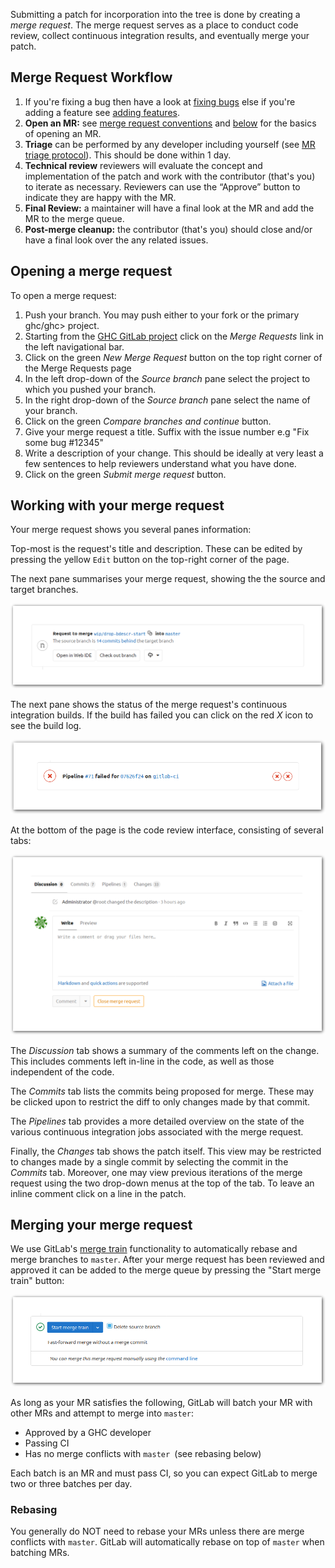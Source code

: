 <!--
To generate images with borders:
```
mkdir -p shadow
rm shadow/*
for i in *.png; do 
        nix run nixpkgs.imagemagick -c \
                convert $i -bordercolor white -border 50 \
                \( +clone -background black -shadow 80x5+2+2 \) \
                +swap -background white -layers merge +repage \
                shadow/$i
done
```
-->

Submitting a patch for incorporation into the tree is done by creating a *merge request*. The merge request serves as a place to conduct code review, collect continuous integration results, and eventually merge your patch.

## Merge Request Workflow


<!-- TODO: The label workflow needs to be implemented -->

1. If you're fixing a bug then have a look at [fixing bugs](working-conventions/fixing-bugs) else if you're adding a feature see [adding features](/working-conventions/adding-features).
1. **Open an MR:** see [merge request conventions](/gitlab/merge-requests) and [below](#opening-a-merge-request) for the basics of opening an MR.
   <!-- * ~"MR::1-needs triage" label is set automatically. -->
1. **Triage** can be performed by any developer including yourself (see [MR triage protocol](/gitlab/merge-requests#triage-protocol)). This should be done within 1 day.
   <!-- * ~"MR::2-under review" label is set by the developer that performed the triage. -->
1. **Technical review** reviewers will evaluate the concept and implementation of the patch and work with the contributor (that's you) to iterate as necessary. Reviewers can use the “Approve” button to indicate they are happy with the MR.
   <!-- * ~"MR::3-ready for merge" label is set by the contributor (that's you) once reviewers and contributor are satisfied with the MR. -->
1. **Final Review:** a maintainer will have a final look at the MR and add the MR to the merge queue.
   <!-- * ~"MR::4-in merge queue" label is set by the maintainer. -->
1. **Post-merge cleanup:** the contributor (that's you) should close and/or have a final look over the any related issues.


## Opening a merge request

To open a merge request:

1. Push your branch. You may push either to your fork or the primary ghc/ghc> project.
2. Starting from the [GHC GitLab project](https://gitlab.haskell.org/ghc/ghc) click on the *Merge Requests* link in the left navigational bar.
3. Click on the green *New Merge Request* button on the top right corner of the Merge Requests page
4. In the left drop-down of the *Source branch* pane select the project to which you pushed your branch.
5. In the right drop-down of the *Source branch* pane select the name of your branch.
6. Click on the green *Compare branches and continue* button.
7. Give your merge request a title. Suffix with the issue number e.g "Fix some bug #12345"
8. Write a description of your change. This should be ideally at very least a few sentences to help reviewers understand what you have done.
9. Click on the green *Submit merge request* button.

## Working with your merge request

Your merge request shows you several panes information:

Top-most is the request's title and description. These can be edited by pressing the yellow `Edit` button on the top-right corner of the page.

The next pane summarises your merge request, showing the the source and target branches.

![request-summary](uploads/a6b259498530ea48964a11c2539447d2/request-summary.png)

The next pane shows the status of the merge request's continuous integration builds. If the build has failed you can click on the red *X* icon to see the build log.

![pipeline](uploads/3e1bf21a870eef5608665f9d6e6a48de/pipeline.png)

At the bottom of the page is the code review interface, consisting of several tabs:

![code-review](uploads/f90d8a2f0a3716669546ae1fd43480c1/code-review.png)

The *Discussion* tab shows a summary of the comments left on the change. This includes comments left in-line in the code, as well as those independent of the code. 

The *Commits* tab lists the commits being proposed for merge. These may be clicked upon to restrict the diff to only changes made by that commit. 

The *Pipelines* tab provides a more detailed overview on the state of the various continuous integration jobs associated with the merge request.

Finally, the *Changes* tab shows the patch itself. This view may be restricted to changes made by a single commit by selecting the commit in the *Commits* tab. Moreover, one may view previous iterations of the merge request using the two drop-down menus at the top of the tab. To leave an inline comment click on a line in the patch.


## Merging your merge request

We use GitLab's [merge train](https://docs.gitlab.com/ee/ci/merge_request_pipelines/pipelines_for_merged_results/merge_trains/) functionality to automatically rebase and merge branches to `master`. 
After your merge request has been reviewed and approved it can be added to the merge queue by pressing the "Start merge train" button:

![start-merge-train](uploads/fe0ffa99f68f0a9134f5292393505682/start-merge-train.png)

As long as your MR satisfies the following, GitLab will batch your MR with other MRs and attempt to merge into `master`:

* Approved by a GHC developer
* Passing CI
* Has no merge conflicts with `master `(see rebasing below)

Each batch is an MR and must pass CI, so you can expect GitLab to merge two or three batches per day.

### Rebasing

You generally do NOT need to rebase your MRs unless there are merge conflicts with `master`. GitLab will automatically rebase on top of `master` when batching MRs.

